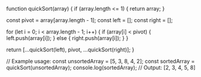 function quickSort(array) {
  if (array.length <= 1) {
    return array;
  }

  const pivot = array[array.length - 1];
  const left = [];
  const right = [];

  for (let i = 0; i < array.length - 1; i++) {
    if (array[i] < pivot) {
      left.push(array[i]);
    } else {
      right.push(array[i]);
    }
  }

  return [...quickSort(left), pivot, ...quickSort(right)];
}

// Example usage:
const unsortedArray = [5, 3, 8, 4, 2];
const sortedArray = quickSort(unsortedArray);
console.log(sortedArray); // Output: [2, 3, 4, 5, 8]
